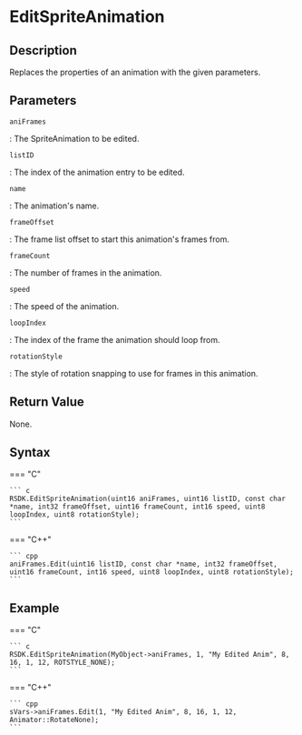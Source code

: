 # EditSpriteAnimation

## Description
Replaces the properties of an animation with the given parameters.

## Parameters
`aniFrames`

:   The SpriteAnimation to be edited.

`listID`

:   The index of the animation entry to be edited.

`name`

:   The animation's name.

`frameOffset`

:   The frame list offset to start this animation's frames from.

`frameCount`

:   The number of frames in the animation.

`speed`

:   The speed of the animation.

`loopIndex`

:   The index of the frame the animation should loop from.

`rotationStyle`

:   The style of rotation snapping to use for frames in this animation.

## Return Value
None.

## Syntax
=== "C"

	``` c
	RSDK.EditSpriteAnimation(uint16 aniFrames, uint16 listID, const char *name, int32 frameOffset, uint16 frameCount, int16 speed, uint8 loopIndex, uint8 rotationStyle);
	```

=== "C++"

	``` cpp
	aniFrames.Edit(uint16 listID, const char *name, int32 frameOffset, uint16 frameCount, int16 speed, uint8 loopIndex, uint8 rotationStyle);
	```

## Example
=== "C"

	``` c
	RSDK.EditSpriteAnimation(MyObject->aniFrames, 1, "My Edited Anim", 8, 16, 1, 12, ROTSTYLE_NONE);
	```

=== "C++"

	``` cpp
	sVars->aniFrames.Edit(1, "My Edited Anim", 8, 16, 1, 12, Animator::RotateNone);
	```